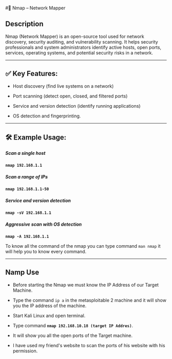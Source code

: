 #🔎 Nmap – Network Mapper

## Description

Nmap (Network Mapper) is an open-source tool used for network discovery, security auditing, and vulnerability scanning.
It helps security professionals and system administrators identify active hosts, open ports, services, operating systems, 
and potential security risks in a network.

---

## ✅ Key Features:

- Host discovery (find live systems on a network)

- Port scanning (detect open, closed, and filtered ports)

- Service and version detection (identify running applications)

- OS detection and fingerprinting.

---

## 🛠 Example Usage:
 
##### Scan a single host
**`nmap 192.168.1.1`**

##### Scan a range of IPs
**`nmap 192.168.1.1-50`**

##### Service and version detection
**`nmap -sV 192.168.1.1`**

##### Aggressive scan with OS detection
**`nmap -A 192.168.1.1`**

To know all the command of the nmap you can type command `man nmap` it will help you to know every command.


---

## Namp Use

- Before starting the Nmap we must know the IP Address of our Target Machine.

- Type the command `ip a` in the metasploitable 2 machine and it will show you the IP address of the machine.

- Start Kali Linux and open terminal.

- Type command **` nmap 192.168.10.18 (target IP Addres) `**.

- It will show you all the open ports of the Target machine.

- I have used my friend's website to scan the ports of his website with his permission.

 
